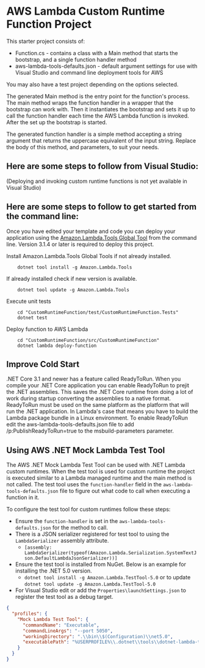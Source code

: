 # AWS Lambda Custom Runtime Function Project

This starter project consists of:
* Function.cs - contains a class with a Main method that starts the bootstrap, and a single function handler method
* aws-lambda-tools-defaults.json - default argument settings for use with Visual Studio and command line deployment tools for AWS

You may also have a test project depending on the options selected.

The generated Main method is the entry point for the function's process.  The main method wraps the function handler in a wrapper that the bootstrap can work with.  Then it instantiates the bootstrap and sets it up to call the function handler each time the AWS Lambda function is invoked.  After the set up the bootstrap is started.

The generated function handler is a simple method accepting a string argument that returns the uppercase equivalent of the input string. Replace the body of this method, and parameters, to suit your needs. 

## Here are some steps to follow from Visual Studio:

(Deploying and invoking custom runtime functions is not yet available in Visual Studio)

## Here are some steps to follow to get started from the command line:

Once you have edited your template and code you can deploy your application using the [Amazon.Lambda.Tools Global Tool](https://github.com/aws/aws-extensions-for-dotnet-cli#aws-lambda-amazonlambdatools) from the command line.  Version 3.1.4
or later is required to deploy this project.

Install Amazon.Lambda.Tools Global Tools if not already installed.
```
    dotnet tool install -g Amazon.Lambda.Tools
```

If already installed check if new version is available.
```
    dotnet tool update -g Amazon.Lambda.Tools
```

Execute unit tests
```
    cd "CustomRuntimeFunction/test/CustomRuntimeFunction.Tests"
    dotnet test
```

Deploy function to AWS Lambda
```
    cd "CustomRuntimeFunction/src/CustomRuntimeFunction"
    dotnet lambda deploy-function
```


## Improve Cold Start

.NET Core 3.1 and newer has a feature called ReadyToRun. When you compile your .NET Core application you can enable ReadyToRun 
to prejit the .NET assemblies. This saves the .NET Core runtime from doing a lot of work during startup converting the 
assemblies to a native format. ReadyToRun must be used on the same platform as the platform that will run the .NET application. In Lambda's case
that means you have to build the Lambda package bundle in a Linux environment. To enable ReadyToRun edit the aws-lambda-tools-defaults.json
file to add /p:PublishReadyToRun=true to the msbuild-parameters parameter.


## Using AWS .NET Mock Lambda Test Tool

The AWS .NET Mock Lambda Test Tool can be used with .NET Lambda custom runtimes. When the test tool is used for custom runtime the project
is executed similar to a Lambda managed runtime and the main method is not called. The test tool uses the `function-handler` field in
the `aws-lambda-tools-defaults.json` file to figure out what code to call when executing a function in it.

To configure the test tool for custom runtimes follow these steps:

* Ensure the `function-handler` is set in the `aws-lambda-tools-defaults.json` for the method to call.
* There is a JSON serializer registered for test tool to using the `LambdaSerializer` assembly attribute.
  * `[assembly: LambdaSerializer(typeof(Amazon.Lambda.Serialization.SystemTextJson.DefaultLambdaJsonSerializer))]`
* Ensure the test tool is installed from NuGet. Below is an example for installing the .NET 5.0 version.
  * `dotnet tool install -g Amazon.Lambda.TestTool-5.0` or to update `dotnet tool update -g Amazon.Lambda.TestTool-5.0`
* For Visual Studio edit or add the `Properties\launchSettings.json` to register the test tool as a debug target.
```json
{
  "profiles": {
    "Mock Lambda Test Tool": {
      "commandName": "Executable",
      "commandLineArgs": "--port 5050",
      "workingDirectory": ".\\bin\\$(Configuration)\\net5.0",
      "executablePath": "%USERPROFILE%\\.dotnet\\tools\\dotnet-lambda-test-tool-5.0.exe"
    }
  }
}
```
